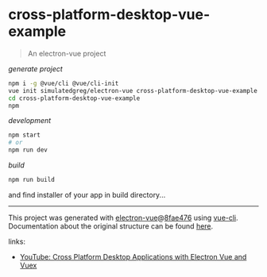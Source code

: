# cross-platform-desktop-vue-example
> An electron-vue project

_generate project_

``` bash
npm i -g @vue/cli @vue/cli-init
vue init simulatedgreg/electron-vue cross-platform-desktop-vue-example
cd cross-platform-desktop-vue-example
npm
```

_development_

``` bash
npm start
# or
npm run dev
```

_build_

``` bash
npm run build
```

and find installer of your app in build directory...

---

This project was generated with [electron-vue](https://github.com/SimulatedGREG/electron-vue)@[8fae476](https://github.com/SimulatedGREG/electron-vue/tree/8fae4763e9d225d3691b627e83b9e09b56f6c935) using [vue-cli](https://github.com/vuejs/vue-cli). Documentation about the original structure can be found [here](https://simulatedgreg.gitbooks.io/electron-vue/content/index.html).

links:

* [YouTube: Cross Platform Desktop Applications with Electron Vue and Vuex](https://www.youtube.com/watch?v=VEUJvmhuCS4)
